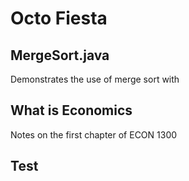 # Octo Fiesta
## MergeSort.java
Demonstrates the use of merge sort with
## What is Economics
Notes on the first chapter of ECON 1300
## Test
